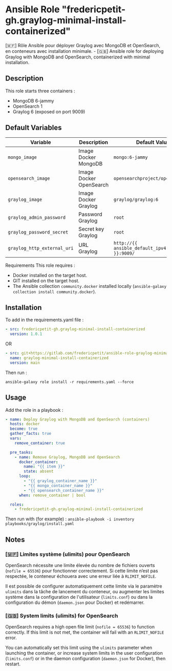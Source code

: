 # Ansible Role "fredericpetit-gh.graylog-minimal-install-containerized"

[🇲🇫] Rôle Ansible pour déployer Graylog avec MongoDB et OpenSearch, en conteneurs avec installation minimale. - [🇬🇧] Ansible role for deploying Graylog with MongoDB and OpenSearch, containerized with minimal installation.

## Description

This role starts three containers :
- MongoDB 6-jammy
- OpenSearch 1
- Graylog 6 (exposed on port 9009)

## Default Variables

| Variable                    | Description             | Default Value                                     |
|-----------------------------|-------------------------|---------------------------------------------------|
| `mongo_image`               | Image Docker MongoDB    | `mongo:6-jammy`                                   |
| `opensearch_image`          | Image Docker OpenSearch | `opensearchproject/opensearch:1`                  |
| `graylog_image`             | Image Docker Graylog    | `graylog/graylog:6`                               |
| `graylog_admin_password`    | Password Graylog        | `root`                                            |
| `graylog_password_secret`   | Secret key Graylog      | `root`                                            |
| `graylog_http_external_uri` | URL Graylog             | `http://{{ ansible_default_ipv4.address }}:9009/` |

Requirements
This role requires :
- Docker installed on the target host.
- GIT installed on the target host.
- The Ansible collection `community.docker` installed locally (`ansible-galaxy collection install community.docker`).

## Installation

To add in the requirements.yaml file :

```yaml
- src: fredericpetit-gh.graylog-minimal-install-containerized
  version: 1.0.1
```

OR

```yaml
- src: git+https://gitlab.com/fredericpetit/ansible-role-graylog-minimal-install-containerized.git
  name: graylog-minimal-install-containerized
  version: main
```

Then run :

`ansible-galaxy role install -r requirements.yaml --force`

## Usage

Add the role in a playbook :

```yaml
- name: Deploy Graylog with MongoDB and OpenSearch (containers)
  hosts: docker
  become: true
  gather_facts: true
  vars:
    remove_container: true

  pre_tasks:
    - name: Remove Graylog, MongoDB and OpenSearch
      docker_container:
        name: "{{ item }}"
        state: absent
      loop:
        - "{{ graylog_container_name }}"
        - "{{ mongo_container_name }}"
        - "{{ opensearch_container_name }}"
      when: remove_container | bool

  roles:
    - fredericpetit-gh.graylog-minimal-install-containerized
```

Then run with (for example) : `ansible-playbook -i inventory playbooks/graylog/install.yaml`

## Notes

### [🇲🇫] Limites système (ulimits) pour OpenSearch

OpenSearch nécessite une limite élevée du nombre de fichiers ouverts (`nofile = 65536`) pour fonctionner correctement. Si cette limite n’est pas respectée, le conteneur échouera avec une erreur liée à `RLIMIT_NOFILE`.

Il est possible de configurer automatiquement cette limite via le paramètre `ulimits` dans la tâche de lancement du conteneur, ou augmenter les limites système dans la configuration de l'utilisateur (`limits.conf`) ou dans la configuration du démon (`daemon.json` pour Docker) et redémarrer.

### [🇬🇧] System limits (ulimits) for OpenSearch

OpenSearch requires a high open file limit (`nofile = 65536`) to function correctly. If this limit is not met, the container will fail with an `RLIMIT_NOFILE` error.

You can automatically set this limit using the `ulimits` parameter when launching the container, or increase system limits in the user configuration (`limits.conf`) or in the daemon configuration (`daemon.json` for Docker), then restart.
